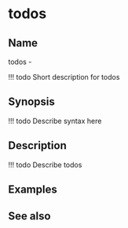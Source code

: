 

# todos


## Name
todos - 

<!-- prettier-ignore -->
!!! todo
     Short description for todos

## Synopsis
<!-- prettier-ignore -->
!!! todo
    Describe syntax here

## Description
<!-- prettier-ignore -->
!!! todo
    Describe todos

## Examples

## See also

